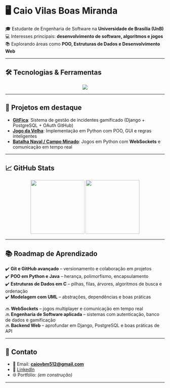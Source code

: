 # 🖥️ Caio Vilas Boas Miranda  

🎓 Estudante de Engenharia de Software na **Universidade de Brasília (UnB)**  
💻 Interesses principais: **desenvolvimento de software, algoritmos e jogos**  
📚 Explorando áreas como **POO, Estruturas de Dados e Desenvolvimento Web**  

---

## 🛠️ Tecnologias & Ferramentas  

<p align="center">
  <a href="https://skillicons.dev">
    <img src="https://skillicons.dev/icons?i=python,java,c,html,css,django,postgresql,git,github,vscode" />
  </a>
</p>

---

## 🚀 Projetos em destaque  

- [**GitFica**](https://github.com/fga-eps-mds/2025.1-SGI-Backend): Sistema de gestão de incidentes gamificado (Django + PostgreSQL + OAuth GitHub)  
- [**Jogo da Velha**](https://github.com/cvbmiranda/games): Implementação em Python com POO, GUI e regras inteligentes  
- [**Batalha Naval / Campo Minado**](https://github.com/cvbmiranda/arcadia): Jogos em Python com **WebSockets** e comunicação em tempo real  

---

## 📈 GitHub Stats  

<p align="center">
  <img src="https://github-readme-stats.vercel.app/api?username=cvbmiranda&show_icons=true&theme=tokyonight&include_all_commits=true&rank_icon=github&hide_border=true" height="170"/>
  <img src="https://github-readme-stats.vercel.app/api/top-langs/?username=cvbmiranda&layout=compact&theme=tokyonight&hide_border=true" height="170"/>
</p>  

---

## 📚 Roadmap de Aprendizado  

✔️ **Git e GitHub avançado** – versionamento e colaboração em projetos  
✔️ **POO em Python e Java** – herança, polimorfismo, encapsulamento  
✔️ **Estruturas de Dados em C** – pilhas, filas, árvores, algoritmos de busca e ordenação  
✔️ **Modelagem com UML** – abstrações, dependências e boas práticas  

🔜 **WebSockets** – jogos multiplayer e comunicação em tempo real  
🔜 **Engenharia de Software aplicada** – sistemas com autenticação, banco de dados e gamificação  
🔜 **Backend Web** – aprofundar em Django, PostgreSQL e boas práticas de API  

---

## 🤝 Contato  

- 📧 Email: **caiovbm512@gmail.com**  
- 💼 [LinkedIn](https://www.linkedin.com/in/caio-vilas-boas-miranda-637439271)  
- 🌐 Portfólio: *(em construção)*  

---
